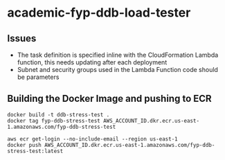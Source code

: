 # academic-fyp-ddb-load-tester


## Issues

- The task definition is specified inline with the CloudFormation Lambda function, this needs updating after each deployment
- Subnet and security groups used in the Lambda Function code should be parameters 

## Building the Docker Image and pushing to ECR

```
docker build -t ddb-stress-test .
docker tag fyp-ddb-stress-test AWS_ACCOUNT_ID.dkr.ecr.us-east-1.amazonaws.com/fyp-ddb-stress-test

aws ecr get-login --no-include-email --region us-east-1
docker push AWS_ACCOUNT_ID.dkr.ecr.us-east-1.amazonaws.com/fyp-ddb-stress-test:latest
```